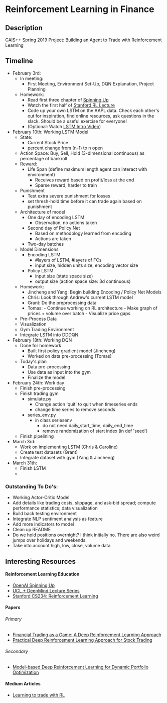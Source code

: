 # Reinforcement Learning in Finance

## Description
CAIS++ Spring 2019 Project: Building an Agent to Trade with Reinforcement Learning

## Timeline
- February 3rd:
  - In meeting:
    - First Meeting, Environment Set-Up, DQN Explanation, Project Planning
  - Homework:
    - Read first three chapter of [Spinning Up](https://spinningup.openai.com/en/latest/)
    - Watch the first half of [Stanford RL Lecture](https://www.youtube.com/watch?v=lvoHnicueoE&t=498s)
    - Code up your own LSTM on the AAPL data. Check each other's out for inspiration, find online resources, ask questions in the slack. Should be a useful exercise for everyone!
    - (Optional: Watch [LSTM Intro Video](https://www.youtube.com/watch?v=WCUNPb-5EYI))
- February 10th: Working LSTM Model
  - State:
    - Current Stock Price
    - percent change from (n-1) to n open
  - Action Space: Buy, Sell, Hold (3-dimensional continuous) as percentage of bankroll
  - Reward:
    - Life Span (define maximum length agent can interact with environment)
      - Receives reward based on profit/loss at the end
      - Sparse reward, harder to train
  - Punishment
      - Test extra severe punishment for losses
      - set thresh-hold time before it can trade again based on punishment
  - Architecture of model
      - One day of encoding LSTM
          - Observation, no actions taken
      - Second day of Policy Net
          - Based on methodology learned from encoding
          - Actions are taken
      - Two-day batches
  - Model Dimensions
      - Encoding LSTM
          - #layers of LSTM, #layers of FCs
          - input size, hidden units size, encoding vector size
      - Policy LSTM
          - input size (state space size)
          - output size (action space size: 3d continuous)
  - Homework:
      - Jincheng and Yang: Begin building Encoding / Policy Net Models
      - Chris: Look through Andrew's current LSTM model
      - Grant: Do the preprocessing data
      - Tomas: - Continue working on RL architecture
               - Make graph of prices + volume over batch
               - Visualize price gaps  
  - Pre-Process Data
  - Visualization
  - Gym Trading Environment
  - Integrate LSTM into DDDQN
- February 18th: Working DQN
  - Done for homework
    - Built first policy gradient model (Jincheng)
    - Worked on data pre-processing (Tomas)
  - Today's plan
    - Data pre-processing
    - Use data as input into the gym
    - Finalize the model
- February 24th: Work day
  - Finish pre-processing
  - Finish trading gym
      - simulate.py
          - Change action 'quit' to quit when timeseries ends
          - change time series to remove seconds
      - series_env.py
          - in class seriesenv
            - do not need daily_start_time, daily_end_time
            - remove randomization of start index (in def 'seed')
  - Finish pipelining
- March 3rd:
  - Work on implementing LSTM (Chris & Caroline)
  - Create test datasets (Grant)
  - Integrate dataset with gym (Yang & Jincheng)
- March 31th:
  - Finish LSTM
  -
### Outstanding To Do's:
- Working Actor-Critic Model
- Add details like trading costs, slippage, and ask-bid spread; compute performance statistics; data visualization
- Build back testing environment
- Integrate NLP sentiment analysis as feature
- Add more indicators to model
- Clean up README
- Do we hold positions overnight? I think initially no. There are also weird jumps over holidays and weekends.
- Take into account high, low, close, volume data

## Interesting Resources

#### Reinforcement Learning Education
- [OpenAI Spinning Up](https://spinningup.openai.com/en/latest/index.html)
- [UCL + DeepMind Lecture Series](https://www.youtube.com/playlist?list=PLqYmG7hTraZDNJre23vqCGIVpfZ_K2RZs&app=desktop)
- [Stanford CS234: Reinforcement Learning](http://web.stanford.edu/class/cs234/CS234Win2018/index.html)

#### Papers
###### Primary
- [Financial Trading as a Game: A Deep Reinforcement Learning Approach](https://arxiv.org/abs/1807.02787)
- [Practical Deep Reinforcement Learning Approach for Stock Trading](https://arxiv.org/pdf/1811.07522.pdf)

###### Secondary
- [Model-based Deep Reinforcement Learning for Dynamic Portfolio Optimization](https://arxiv.org/pdf/1901.08740.pdf)

#### Medium Articles
- [Learning to trade with RL](https://medium.com/@andytwigg/learning-to-trade-with-deep-rl-666ed6bbd921)
